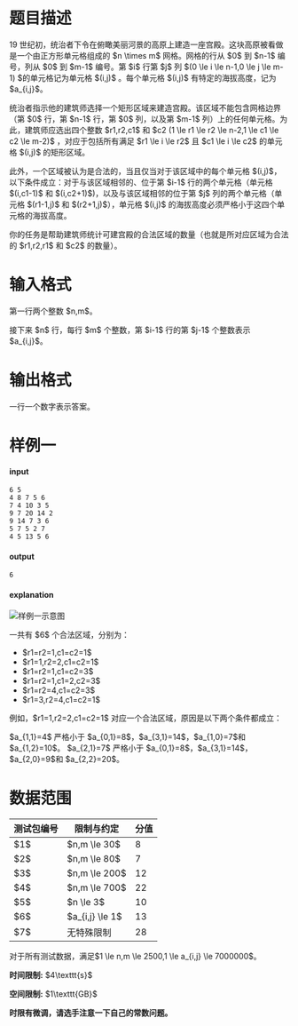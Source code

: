 # 题目描述

<p>19 世纪初，统治者下令在俯瞰美丽河景的高原上建造一座宫殿。这块高原被看做是一个由正方形单元格组成的 $n \times m$ 网格。网格的行从 $0$ 到 $n-1$ 编号，列从 $0$ 到 $m-1$ 编号。第 $i$ 行第 $j$ 列 $(0 \le i \le n-1,0 \le j \le m-1) $的单元格记为单元格 $(i,j)$ 。每个单元格 $(i,j)$ 有特定的海拔高度，记为 $a_{i,j}$。</p>
<p>统治者指示他的建筑师选择一个矩形区域来建造宫殿。该区域不能包含网格边界（第 $0$ 行，第 $n-1$ 行，第 $0$ 列，以及第 $m-1$ 列）上的任何单元格。为此，建筑师应选出四个整数 $r1,r2,c1$ 和 $c2 (1 \le r1 \le r2 \le n-2,1 \le c1 \le c2 \le m-2)$ ，对应于包括所有满足 $r1 \le i \le r2$ 且 $c1 \le i \le c2$ 的单元格 $(i,j)$ 的矩形区域。</p>
<p>此外，一个区域被认为是合法的，当且仅当对于该区域中的每个单元格 $(i,j)$，以下条件成立：对于与该区域相邻的、位于第 $i-1$ 行的两个单元格（单元格 $(i,c1-1)$ 和 $(i,c2+1)$)，以及与该区域相邻的位于第 $j$ 列的两个单元格（单元格 $(r1-1,j)$ 和 $(r2+1,j)$），单元格 $(i,j)$ 的海拔高度必须严格小于这四个单元格的海拔高度。</p>
<p>你的任务是帮助建筑师统计可建宫殿的合法区域的数量（也就是所对应区域为合法的 $r1,r2,r1$ 和 $c2$ 的数量）。</p>

# 输入格式


<p>第一行两个整数 $n,m$。</p>
<p>接下来 $n$ 行，每行 $m$ 个整数，第 $i-1$ 行的第 $j-1$ 个整数表示 $a_{i,j}$。</p>

# 输出格式


<p>一行一个数字表示答案。</p>

# 样例一


<h4>input</h4>
<pre><code class="sh_plain">6 5
4 8 7 5 6
7 4 10 3 5
9 7 20 14 2
9 14 7 3 6
5 7 5 2 7
4 5 13 5 6</code></pre>
<h4>output</h4>
<pre><code class="sh_plain">6</code></pre>
<h4>explanation</h4>
<p><img class="img-responsive center-block" src="//img.uoj.ac/problem/534/rect.png" alt="样例一示意图"/></p>
<p>一共有 $6$ 个合法区域，分别为：</p>
<ul><li>$r1=r2=1,c1=c2=1$</li>
<li>$r1=1,r2=2,c1=c2=1$</li>
<li>$r1=r2=1,c1=c2=3$</li>
<li>$r1=r2=1,c1=2,c2=3$</li>
<li>$r1=r2=4,c1=c2=3$</li>
<li>$r1=3,r2=4,c1=c2=1$</li>
</ul><p>例如，$r1=1,r2=2,c1=c2=1$ 对应一个合法区域，原因是以下两个条件都成立：</p>
<p> $a_{1,1}=4$ 严格小于 $a_{0,1}=8$，$a_{3,1}=14$，$a_{1,0}=7$和 $a_{1,2}=10$。
 $a_{2,1}=7$ 严格小于 $a_{0,1}=8$，$a_{3,1}=14$，$a_{2,0}=9$和 $a_{2,2}=20$。</p>

# 数据范围


<div class="table-responsive">
    <table class="table table-bordered table-text-center table-vertical-middle"><thead><tr><th>测试包编号</th><th>限制与约定</th><th>分值</th></tr></thead><tbody><tr><td>$1$</td><td>$n,m \le 30$</td><td>8</td></tr><tr><td>$2$</td><td>$n,m \le 80$</td><td>7</td></tr><tr><td>$3$</td><td>$n,m \le 200$</td><td>12</td></tr><tr><td>$4$</td><td>$n,m \le 700$</td><td>22</td></tr><tr><td>$5$</td><td>$n \le 3$</td><td>10</td></tr><tr><td>$6$</td><td>$a_{i,j} \le 1$</td><td>13</td></tr><tr><td>$7$</td><td>无特殊限制</td><td>28</td></tr></tbody></table></div>

<p>对于所有测试数据，满足$1 \le n,m \le 2500,1 \le a_{i,j} \le 7000000$。</p>
<p><strong>时间限制:</strong> $4\texttt{s}$</p>
<p><strong>空间限制:</strong> $1\texttt{GB}$</p>
<p><strong>时限有微调，请选手注意一下自己的常数问题。</strong></p>

